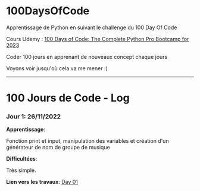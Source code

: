 # 100DaysOfCode

Apprentissage de Python en suivant le challenge du 100 Day Of Code

Cours Udemy : [100 Days of Code: The Complete Python Pro Bootcamp for 2023](https://www.udemy.com/course/100-days-of-code/)

Coder 100 jours en apprenant de nouveaux concept chaque jours

Voyons voir jusqu'où cela va me mener :)

----

# 100 Jours de Code - Log

### Jour 1: 26/11/2022

**Apprentissage**: 

Fonction print et input, manipulation des variables et création d'un générateur de nom de groupe de musique

**Difficultées**: 

Très simple.

**Lien vers les travaux**: [Day 01](https://github.com/Mounik/100DaysOfCode/tree/main/Day%2001)
